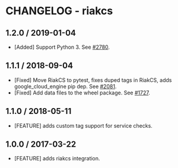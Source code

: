 # CHANGELOG - riakcs

## 1.2.0 / 2019-01-04

* [Added] Support Python 3. See [#2780](https://github.com/DataDog/integrations-core/pull/2780).

## 1.1.1 / 2018-09-04

* [Fixed] Move RiakCS to pytest, fixes duped tags in RiakCS, adds google_cloud_engine pip dep. See [#2081](https://github.com/DataDog/integrations-core/pull/2081).
* [Fixed] Add data files to the wheel package. See [#1727](https://github.com/DataDog/integrations-core/pull/1727).

## 1.1.0 / 2018-05-11

* [FEATURE] adds custom tag support for service checks.

## 1.0.0 / 2017-03-22

* [FEATURE] adds riakcs integration.
